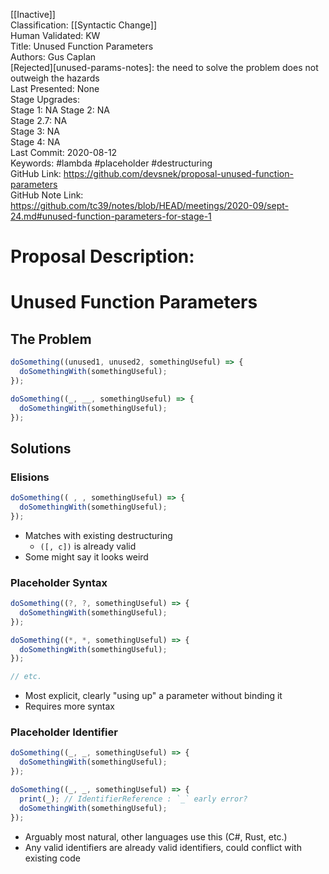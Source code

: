 [[Inactive]]<br>Classification: [[Syntactic Change]]<br>Human Validated: KW<br>Title: Unused Function Parameters<br>Authors: Gus Caplan<br>[Rejected][unused-params-notes]: the need to solve the problem does not outweigh the hazards<br>Last Presented: None<br>Stage Upgrades:<br>Stage 1: NA
Stage 2: NA  
Stage 2.7: NA  
Stage 3: NA  
Stage 4: NA<br>Last Commit: 2020-08-12<br>Keywords: #lambda #placeholder #destructuring<br>GitHub Link: https://github.com/devsnek/proposal-unused-function-parameters <br>GitHub Note Link: https://github.com/tc39/notes/blob/HEAD/meetings/2020-09/sept-24.md#unused-function-parameters-for-stage-1
# Proposal Description:<br>
# Unused Function Parameters

## The Problem

```js
doSomething((unused1, unused2, somethingUseful) => {
  doSomethingWith(somethingUseful);
});

doSomething((_, __, somethingUseful) => {
  doSomethingWith(somethingUseful);
});
```

## Solutions

### Elisions

```js
doSomething(( , , somethingUseful) => {
  doSomethingWith(somethingUseful);
});
```

- Matches with existing destructuring
  - `([, c])` is already valid
- Some might say it looks weird

### Placeholder Syntax

```js
doSomething((?, ?, somethingUseful) => {
  doSomethingWith(somethingUseful);
});

doSomething((*, *, somethingUseful) => {
  doSomethingWith(somethingUseful);
});

// etc.
```

- Most explicit, clearly "using up" a parameter without binding it
- Requires more syntax

### Placeholder Identifier

```js
doSomething((_, _, somethingUseful) => {
  doSomethingWith(somethingUseful);
});

doSomething((_, _, somethingUseful) => {
  print(_); // IdentifierReference : `_` early error?
  doSomethingWith(somethingUseful);
});
```

- Arguably most natural, other languages use this (C#, Rust, etc.)
- Any valid identifiers are already valid identifiers, could conflict with existing code